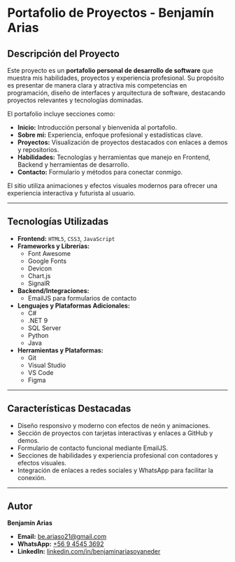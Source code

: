 # Portafolio de Proyectos - Benjamín Arias

## Descripción del Proyecto

Este proyecto es un **portafolio personal de desarrollo de software** que muestra mis habilidades, proyectos y experiencia profesional. Su propósito es presentar de manera clara y atractiva mis competencias en programación, diseño de interfaces y arquitectura de software, destacando proyectos relevantes y tecnologías dominadas.

El portafolio incluye secciones como:

-   **Inicio:** Introducción personal y bienvenida al portafolio.
-   **Sobre mí:** Experiencia, enfoque profesional y estadísticas clave.
-   **Proyectos:** Visualización de proyectos destacados con enlaces a demos y repositorios.
-   **Habilidades:** Tecnologías y herramientas que manejo en Frontend, Backend y herramientas de desarrollo.
-   **Contacto:** Formulario y métodos para conectar conmigo.

El sitio utiliza animaciones y efectos visuales modernos para ofrecer una experiencia interactiva y futurista al usuario.

---

## Tecnologías Utilizadas

-   **Frontend:** `HTML5`, `CSS3`, `JavaScript`
-   **Frameworks y Librerías:**
    -   Font Awesome
    -   Google Fonts
    -   Devicon
    -   Chart.js
    -   SignalR
-   **Backend/Integraciones:**
    -   EmailJS para formularios de contacto
-   **Lenguajes y Plataformas Adicionales:**
    -   C#
    -   .NET 9
    -   SQL Server
    -   Python
    -   Java
-   **Herramientas y Plataformas:**
    -   Git
    -   Visual Studio
    -   VS Code
    -   Figma

---

## Características Destacadas

-   Diseño responsivo y moderno con efectos de neón y animaciones.
-   Sección de proyectos con tarjetas interactivas y enlaces a GitHub y demos.
-   Formulario de contacto funcional mediante EmailJS.
-   Secciones de habilidades y experiencia profesional con contadores y efectos visuales.
-   Integración de enlaces a redes sociales y WhatsApp para facilitar la conexión.

---

## Autor

**Benjamín Arias**

-   **Email:** [be.ariaso21@gmail.com](mailto:be.ariaso21@gmail.com)
-   **WhatsApp:** [+56 9 4545 3692](https://wa.me/56945453692)
-   **LinkedIn:** [linkedin.com/in/benjaminariasoyaneder](https://linkedin.com/in/benjaminariasoyaneder)

